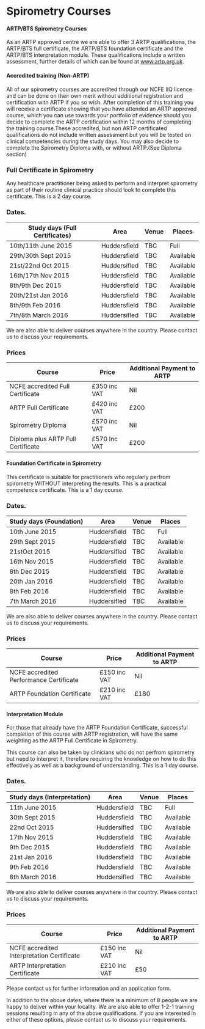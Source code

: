 # Spirometry Courses

#### ARTP/BTS Spirometry Courses

As an ARTP approved centre we are able to offer 3 ARTP qualifications, the ARTP/BTS full certificate, the ARTP/BTS foundation certificate and the ARTP/BTS interpretation module. These qualifications include a written assessment, further details of which can be found at www.artp.org.uk. 

#### Accredited training (Non-ARTP)

All of our spirometry courses are accredited through our NCFE IIQ licence and can be done on their own merit without additional registration and certification with ARTP if you so wish. After completion of this training you will receive a certificate showing that you have attended an ARTP approved course, which you can use towards your portfolio of evidence should you decide to complete the ARTP certification within 12 months of completing the training course.These accredited, but non ARTP certificated qualifications do not include written assessment but you will be tested on clinical competencies during the study days. You may also decide to complete the Spirometry Diploma with, or without ARTP.(See Diploma section)

### Full Certificate in Spirometry

Any healthcare practitioner being asked to perform and interpret spirometry as part of their routine clinical practice should look to complete this certificate. This is a 2 day course. 

### Dates. 

| Study days (Full Certificates) | Area         | Venue   | Places    |
|--------------------------------|--------------|---------|-----------|
| 10th/11th June  2015           | Huddersfield | TBC     | Full      |
| 29th/30th Sept  2015           | Huddersfield | TBC     | Available |
| 21st/22nd Oct   2015           | Huddersifled | TBC     | Available |
| 16th/17th Nov   2015           | Huddersfield | TBC     | Available |
| 8th/9th   Dec   2015           | Huddersfield | TBC     | Available |
| 20th/21st Jan   2016           | Huddersfield | TBC     | Available |
| 8th/9th   Feb   2016           | Huddersfield | TBC     | Available |
| 7th/8th   March 2016           | Huddersifled | TBC     | Available |

We are also able to deliver courses anywhere in the country. Please contact us to discuss your requirements.

### Prices

| Course                             | Price          | Additional Payment to ARTP|          
|------------------------------------|----------------|---------------------------|
| NCFE accredited Full Certificate   | £350 inc VAT   | Nil                       | 
| ARTP Full Certificate              | £420 inc VAT   | £200                      |
| Spirometry Diploma                 | £570 inc VAT   | Nil                       |
| Diploma plus ARTP Full Certificate | £570 Inc VAT   | £200                      |


#### Foundation Certificate in Spirometry

This certificate is suitable for practitioners who regularly perfrom spirometry WITHOUT interpreting the results. This is a practical competence certificate. This is a 1 day course.

### Dates. 

| Study days (Foundation)  | Area         | Venue   | Places    |
|--------------------------|--------------|---------|-----------|
| 10th June 2015           | Huddersfield | TBC     | Full      |
| 29th Sept 2015           | Huddersfield | TBC     | Available |
| 21stOct 2015             | Huddersifled | TBC     | Available |
| 16th Nov 2015            | Huddersfield | TBC     | Available |
| 8th   Dec 2015           | Huddersfield | TBC     | Available |
| 20th Jan 2016            | Huddersfield | TBC     | Available |
| 8th   Feb 2016           | Huddersfield | TBC     | Available |
| 7th   March 2016         | Huddersifled | TBC     | Available |

We are also able to deliver courses anywhere in the country. Please contact us to discuss your requirements.

### Prices

| Course                                  | Price          | Additional Payment to ARTP|          
|-----------------------------------------|----------------|---------------------------|
| NCFE accredited Performance Certificate | £150 inc VAT   | Nil                       | 
| ARTP Foundation Certificate             | £210 inc VAT   | £180                      |


#### Interpretation Module

For those that already have the ARTP Foundation Certificate, successful completion of this course with ARTP registration, will have the same weighting as the ARTP Full Certificate in Spirometry.

This course can also be taken by clinicians who do not perfrom spirometry but need to interpret it, therefore requiring the knowledge on how to do this effectively as well as a background of understanding. This is a 1 day course.

### Dates. 

| Study days (Interpretation) | Area         | Venue   | Places    |
|-----------------------------|--------------|---------|-----------|
| 11th June  2015             | Huddersfield | TBC     | Full      |
| 30th Sept  2015             | Huddersfield | TBC     | Available |
| 22nd Oct   2015             | Huddersifled | TBC     | Available |
| 17th Nov   2015             | Huddersfield | TBC     | Available |
| 9th  Dec   2015             | Huddersfield | TBC     | Available |
| 21st Jan   2016             | Huddersfield | TBC     | Available |
| 9th  Feb   2016             | Huddersfield | TBC     | Available |
| 8th  March 2016             | Huddersifled | TBC     | Available |

We are also able to deliver courses anywhere in the country. Please contact us to discuss your requirements.

### Prices

| Course                                     | Price          | Additional Payment to ARTP|          
|--------------------------------------------|----------------|---------------------------|
| NCFE accredited Interpretation Certificate | £150 inc VAT   | Nil                       | 
| ARTP Interpretation Certificate            | £210 inc VAT   | £50                       |

Please contact us for further information and an application form.

In addition to the above dates, where there is a minimum of 8 people we are happy to deliver within your locality. We are also able to offer 1-2-1 training sessions resulting in any of the above qualifications. If you are interested in either of these options, please contact us to discuss your requirements.
